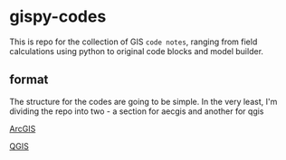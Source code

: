 # gispy-codes

This is repo for the collection of GIS `code notes`, ranging from field calculations using python to original code blocks and model builder.

## format
The structure for the codes are going to be simple. In the very least, I'm dividing the repo into two - a section for aecgis and another for qgis

[ArcGIS](https://github.com/linibensonjr/gispy-codes/tree/main/arcgis)  

[QGIS](https://github.com/linibensonjr/gispy-codes/tree/main/qgis)